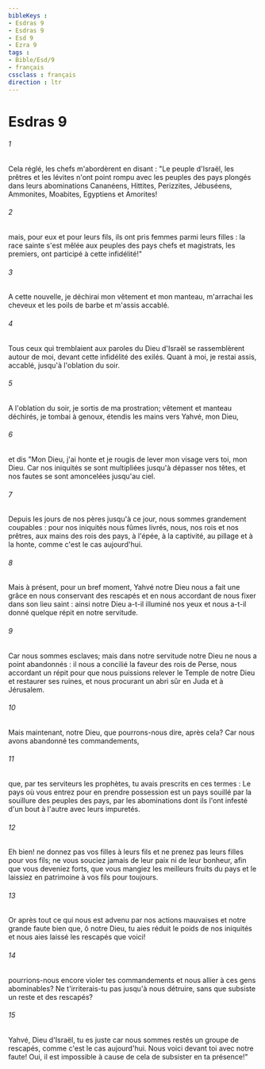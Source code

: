 ```yaml
---
bibleKeys : 
- Esdras 9
- Esdras 9
- Esd 9
- Ezra 9
tags : 
- Bible/Esd/9
- français
cssclass : français
direction : ltr
---
```


# Esdras 9

###### 1
Cela réglé, les chefs m'abordèrent en disant : "Le peuple d'Israël, les prêtres et les lévites n'ont point rompu avec les peuples des pays plongés dans leurs abominations Cananéens, Hittites, Perizzites, Jébuséens, Ammonites, Moabites, Egyptiens et Amorites! 
###### 2
mais, pour eux et pour leurs fils, ils ont pris femmes parmi leurs filles : la race sainte s'est mêlée aux peuples des pays chefs et magistrats, les premiers, ont participé à cette infidélité!"
###### 3
A cette nouvelle, je déchirai mon vêtement et mon manteau, m'arrachai les cheveux et les poils de barbe et m'assis accablé.
###### 4
Tous ceux qui tremblaient aux paroles du Dieu d'Israël se rassemblèrent autour de moi, devant cette infidélité des exilés. Quant à moi, je restai assis, accablé, jusqu'à l'oblation du soir.
###### 5
A l'oblation du soir, je sortis de ma prostration; vêtement et manteau déchirés, je tombai à genoux, étendis les mains vers Yahvé, mon Dieu,
###### 6
et dis "Mon Dieu, j'ai honte et je rougis de lever mon visage vers toi, mon Dieu. Car nos iniquités se sont multipliées jusqu'à dépasser nos têtes, et nos fautes se sont amoncelées jusqu'au ciel.
###### 7
Depuis les jours de nos pères jusqu'à ce jour, nous sommes grandement coupables : pour nos iniquités nous fûmes livrés, nous, nos rois et nos prêtres, aux mains des rois des pays, à l'épée, à la captivité, au pillage et à la honte, comme c'est le cas aujourd'hui.
###### 8
Mais à présent, pour un bref moment, Yahvé notre Dieu nous a fait une grâce en nous conservant des rescapés et en nous accordant de nous fixer dans son lieu saint : ainsi notre Dieu a-t-il illuminé nos yeux et nous a-t-il donné quelque répit en notre servitude.
###### 9
Car nous sommes esclaves; mais dans notre servitude notre Dieu ne nous a point abandonnés : il nous a concilié la faveur des rois de Perse, nous accordant un répit pour que nous puissions relever le Temple de notre Dieu et restaurer ses ruines, et nous procurant un abri sûr en Juda et à Jérusalem.
###### 10
Mais maintenant, notre Dieu, que pourrons-nous dire, après cela? Car nous avons abandonné tes commandements,
###### 11
que, par tes serviteurs les prophètes, tu avais prescrits en ces termes : Le pays où vous entrez pour en prendre possession est un pays souillé par la souillure des peuples des pays, par les abominations dont ils l'ont infesté d'un bout à l'autre avec leurs impuretés.
###### 12
Eh bien! ne donnez pas vos filles à leurs fils et ne prenez pas leurs filles pour vos fils; ne vous souciez jamais de leur paix ni de leur bonheur, afin que vous deveniez forts, que vous mangiez les meilleurs fruits du pays et le laissiez en patrimoine à vos fils pour toujours.
###### 13
Or après tout ce qui nous est advenu par nos actions mauvaises et notre grande faute bien que, ô notre Dieu, tu aies réduit le poids de nos iniquités et nous aies laissé les rescapés que voici! 
###### 14
pourrions-nous encore violer tes commandements et nous allier à ces gens abominables? Ne t'irriterais-tu pas jusqu'à nous détruire, sans que subsiste un reste et des rescapés?
###### 15
Yahvé, Dieu d'Israël, tu es juste car nous sommes restés un groupe de rescapés, comme c'est le cas aujourd'hui. Nous voici devant toi avec notre faute! Oui, il est impossible à cause de cela de subsister en ta présence!"
